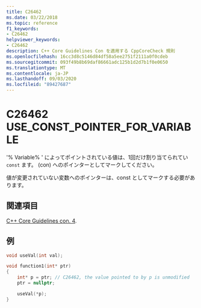 ```yaml
---
title: C26462
ms.date: 03/22/2018
ms.topic: reference
f1_keywords:
- C26462
helpviewer_keywords:
- C26462
description: C++ Core Guidelines Con を適用する CppCoreCheck 規則
ms.openlocfilehash: 16cc3d8c5146d84df58a5ee2751f2111a0f0cdeb
ms.sourcegitcommit: 093f49b8b69daf86661adc125b1d2d7b1f0e0650
ms.translationtype: MT
ms.contentlocale: ja-JP
ms.lasthandoff: 09/03/2020
ms.locfileid: "89427687"
---
```

# <a name="c26462-use_const_pointer_for_variable"></a>C26462 USE_CONST_POINTER_FOR_VARIABLE

'% Variable% ' によってポイントされている値は、1回だけ割り当てられてい `const` ます。 (con) へのポインターとしてマークしてください。 

値が変更されていない変数へのポインターは、const としてマークする必要があります。

## <a name="see-also"></a>関連項目
[C++ Core Guidelines con. 4](https://github.com/isocpp/CppCoreGuidelines/blob/master/CppCoreGuidelines.md#con4-use-const-to-define-objects-with-values-that-do-not-change-after-construction).

## <a name="example"></a>例
```cpp
void useVal(int val);

void function1(int* ptr)
{
    int* p = ptr; // C26462, the value pointed to by p is unmodified
    ptr = nullptr;

    useVal(*p);
}
```

